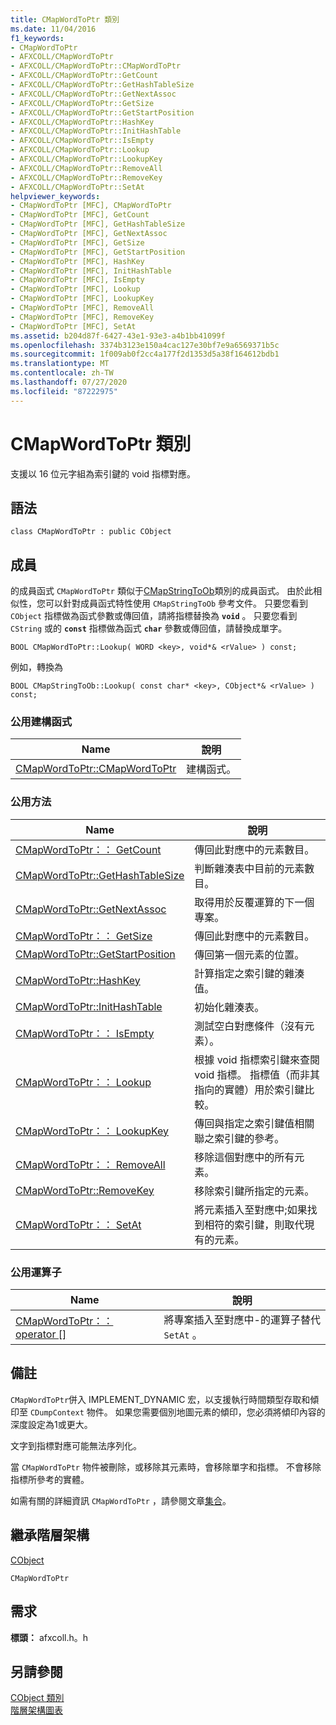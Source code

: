 ```yaml
---
title: CMapWordToPtr 類別
ms.date: 11/04/2016
f1_keywords:
- CMapWordToPtr
- AFXCOLL/CMapWordToPtr
- AFXCOLL/CMapWordToPtr::CMapWordToPtr
- AFXCOLL/CMapWordToPtr::GetCount
- AFXCOLL/CMapWordToPtr::GetHashTableSize
- AFXCOLL/CMapWordToPtr::GetNextAssoc
- AFXCOLL/CMapWordToPtr::GetSize
- AFXCOLL/CMapWordToPtr::GetStartPosition
- AFXCOLL/CMapWordToPtr::HashKey
- AFXCOLL/CMapWordToPtr::InitHashTable
- AFXCOLL/CMapWordToPtr::IsEmpty
- AFXCOLL/CMapWordToPtr::Lookup
- AFXCOLL/CMapWordToPtr::LookupKey
- AFXCOLL/CMapWordToPtr::RemoveAll
- AFXCOLL/CMapWordToPtr::RemoveKey
- AFXCOLL/CMapWordToPtr::SetAt
helpviewer_keywords:
- CMapWordToPtr [MFC], CMapWordToPtr
- CMapWordToPtr [MFC], GetCount
- CMapWordToPtr [MFC], GetHashTableSize
- CMapWordToPtr [MFC], GetNextAssoc
- CMapWordToPtr [MFC], GetSize
- CMapWordToPtr [MFC], GetStartPosition
- CMapWordToPtr [MFC], HashKey
- CMapWordToPtr [MFC], InitHashTable
- CMapWordToPtr [MFC], IsEmpty
- CMapWordToPtr [MFC], Lookup
- CMapWordToPtr [MFC], LookupKey
- CMapWordToPtr [MFC], RemoveAll
- CMapWordToPtr [MFC], RemoveKey
- CMapWordToPtr [MFC], SetAt
ms.assetid: b204d87f-6427-43e1-93e3-a4b1bb41099f
ms.openlocfilehash: 3374b3123e150a4cac127e30bf7e9a6569371b5c
ms.sourcegitcommit: 1f009ab0f2cc4a177f2d1353d5a38f164612bdb1
ms.translationtype: MT
ms.contentlocale: zh-TW
ms.lasthandoff: 07/27/2020
ms.locfileid: "87222975"
---
```

# <a name="cmapwordtoptr-class"></a>CMapWordToPtr 類別

支援以 16 位元字組為索引鍵的 void 指標對應。

## <a name="syntax"></a>語法

```
class CMapWordToPtr : public CObject
```

## <a name="members"></a>成員

的成員函式 `CMapWordToPtr` 類似于[CMapStringToOb](../../mfc/reference/cmapstringtoob-class.md)類別的成員函式。 由於此相似性，您可以針對成員函式特性使用 `CMapStringToOb` 參考文件。 只要您看到 `CObject` 指標做為函式參數或傳回值，請將指標替換為 **`void`** 。 只要您看到 `CString` 或的 **`const`** 指標做為函式 **`char`** 參數或傳回值，請替換成單字。

`BOOL CMapWordToPtr::Lookup( WORD <key>, void*& <rValue> ) const;`

例如，轉換為

`BOOL CMapStringToOb::Lookup( const char* <key>, CObject*& <rValue> ) const;`

### <a name="public-constructors"></a>公用建構函式

|Name|說明|
|----------|-----------------|
|[CMapWordToPtr::CMapWordToPtr](../../mfc/reference/cmapstringtoob-class.md#cmapstringtoob)|建構函式。|

### <a name="public-methods"></a>公用方法

|Name|說明|
|----------|-----------------|
|[CMapWordToPtr：： GetCount](../../mfc/reference/cmapstringtoob-class.md#getcount)|傳回此對應中的元素數目。|
|[CMapWordToPtr::GetHashTableSize](../../mfc/reference/cmapstringtoob-class.md#gethashtablesize)|判斷雜湊表中目前的元素數目。|
|[CMapWordToPtr::GetNextAssoc](../../mfc/reference/cmapstringtoob-class.md#getnextassoc)|取得用於反覆運算的下一個專案。|
|[CMapWordToPtr：： GetSize](../../mfc/reference/cmapstringtoob-class.md#getsize)|傳回此對應中的元素數目。|
|[CMapWordToPtr::GetStartPosition](../../mfc/reference/cmapstringtoob-class.md#getstartposition)|傳回第一個元素的位置。|
|[CMapWordToPtr::HashKey](../../mfc/reference/cmapstringtoob-class.md#hashkey)|計算指定之索引鍵的雜湊值。|
|[CMapWordToPtr::InitHashTable](../../mfc/reference/cmapstringtoob-class.md#inithashtable)|初始化雜湊表。|
|[CMapWordToPtr：： IsEmpty](../../mfc/reference/cmapstringtoob-class.md#isempty)|測試空白對應條件（沒有元素）。|
|[CMapWordToPtr：： Lookup](../../mfc/reference/cmapstringtoob-class.md#lookup)|根據 void 指標索引鍵來查閱 void 指標。 指標值（而非其指向的實體）用於索引鍵比較。|
|[CMapWordToPtr：： LookupKey](../../mfc/reference/cmapstringtoob-class.md#lookupkey)|傳回與指定之索引鍵值相關聯之索引鍵的參考。|
|[CMapWordToPtr：： RemoveAll](../../mfc/reference/cmapstringtoob-class.md#removeall)|移除這個對應中的所有元素。|
|[CMapWordToPtr::RemoveKey](../../mfc/reference/cmapstringtoob-class.md#removekey)|移除索引鍵所指定的元素。|
|[CMapWordToPtr：： SetAt](../../mfc/reference/cmapstringtoob-class.md#setat)|將元素插入至對應中;如果找到相符的索引鍵，則取代現有的元素。|

### <a name="public-operators"></a>公用運算子

|Name|說明|
|----------|-----------------|
|[CMapWordToPtr：： operator \[\]](../../mfc/reference/cmapstringtoob-class.md#operator_at)|將專案插入至對應中-的運算子替代 `SetAt` 。|

## <a name="remarks"></a>備註

`CMapWordToPtr`併入 IMPLEMENT_DYNAMIC 宏，以支援執行時間類型存取和傾印至 `CDumpContext` 物件。 如果您需要個別地圖元素的傾印，您必須將傾印內容的深度設定為1或更大。

文字到指標對應可能無法序列化。

當 `CMapWordToPtr` 物件被刪除，或移除其元素時，會移除單字和指標。 不會移除指標所參考的實體。

如需有關的詳細資訊 `CMapWordToPtr` ，請參閱文章[集合](../../mfc/collections.md)。

## <a name="inheritance-hierarchy"></a>繼承階層架構

[CObject](../../mfc/reference/cobject-class.md)

`CMapWordToPtr`

## <a name="requirements"></a>需求

**標頭：** afxcoll.h。h

## <a name="see-also"></a>另請參閱

[CObject 類別](../../mfc/reference/cobject-class.md)<br/>
[階層架構圖表](../../mfc/hierarchy-chart.md)
